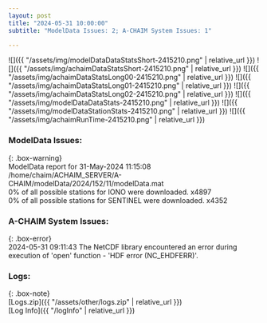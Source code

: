 ```yaml
---
layout: post
title: "2024-05-31 10:00:00"
subtitle: "ModelData Issues: 2; A-CHAIM System Issues: 1"

---
```


![]({{ "/assets/img/modelDataDataStatsShort-2415210.png" | relative_url }})
![]({{ "/assets/img/achaimDataStatsShort-2415210.png" | relative_url }})
![]({{ "/assets/img/achaimDataStatsLong00-2415210.png" | relative_url }})
![]({{ "/assets/img/achaimDataStatsLong01-2415210.png" | relative_url }})
![]({{ "/assets/img/achaimDataStatsLong02-2415210.png" | relative_url }})
![]({{ "/assets/img/modelDataDataStats-2415210.png" | relative_url }})
![]({{ "/assets/img/modelDataStationStats-2415210.png" | relative_url }})
![]({{ "/assets/img/achaimRunTime-2415210.png" | relative_url }})


### ModelData Issues:  
  
{: .box-warning}  
 ModelData report for 31-May-2024 11:15:08   
 /home/chaim/ACHAIM_SERVER/A-CHAIM/modelData/2024/152/11/modelData.mat   
 0% of all possible stations for IONO were downloaded. x4897   
 0% of all possible stations for SENTINEL were downloaded. x4352   
  
### A-CHAIM System Issues:  
  
{: .box-error}  
2024-05-31 09:11:43 The NetCDF library encountered an error during execution of 'open' function - 'HDF error (NC_EHDFERR)'.  

### Logs:  
  
{: .box-note}  
[Logs.zip]({{ "/assets/other/logs.zip" | relative_url }})  
[Log Info]({{ "/logInfo" | relative_url }})  
